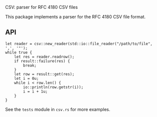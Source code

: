 CSV: parser for RFC 4180 CSV files

This package implements a parser for the RFC 4180 CSV file format.

## API

    let reader = csv::new_reader(std::io::file_reader("/path/to/file", ',', '"');
    while true {
        let res = reader.readrow();
        if result::failure(res) {
            break;
        }
        let row = result::get(res);
        let i = 0u;
        while i < row.len() {
            io::println(row.getstr(i));
            i = i + 1u;
        }
    }

See the `tests` module in `csv.rs` for more examples.

